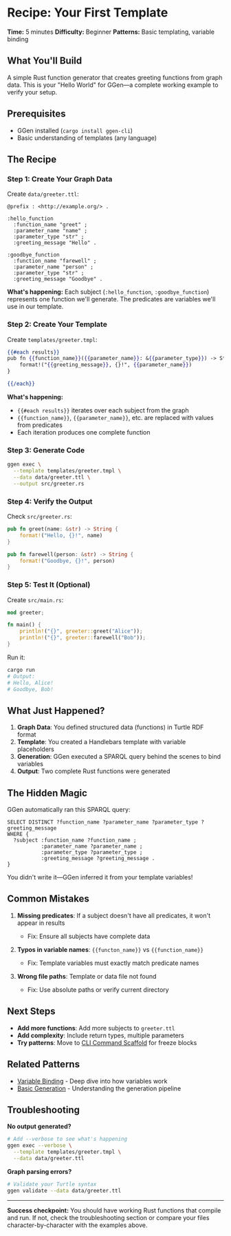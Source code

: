 # Recipe: Your First Template

**Time:** 5 minutes
**Difficulty:** Beginner
**Patterns:** Basic templating, variable binding

## What You'll Build

A simple Rust function generator that creates greeting functions from graph data. This is your "Hello World" for GGen—a complete working example to verify your setup.

## Prerequisites

- GGen installed (`cargo install ggen-cli`)
- Basic understanding of templates (any language)

## The Recipe

### Step 1: Create Your Graph Data

Create `data/greeter.ttl`:

```turtle
@prefix : <http://example.org/> .

:hello_function
  :function_name "greet" ;
  :parameter_name "name" ;
  :parameter_type "str" ;
  :greeting_message "Hello" .

:goodbye_function
  :function_name "farewell" ;
  :parameter_name "person" ;
  :parameter_type "str" ;
  :greeting_message "Goodbye" .
```

**What's happening:** Each subject (`:hello_function`, `:goodbye_function`) represents one function we'll generate. The predicates are variables we'll use in our template.

### Step 2: Create Your Template

Create `templates/greeter.tmpl`:

```handlebars
{{#each results}}
pub fn {{function_name}}({{parameter_name}}: &{{parameter_type}}) -> String {
    format!("{{greeting_message}}, {}!", {{parameter_name}})
}

{{/each}}
```

**What's happening:**
- `{{#each results}}` iterates over each subject from the graph
- `{{function_name}}`, `{{parameter_name}}`, etc. are replaced with values from predicates
- Each iteration produces one complete function

### Step 3: Generate Code

```bash
ggen exec \
  --template templates/greeter.tmpl \
  --data data/greeter.ttl \
  --output src/greeter.rs
```

### Step 4: Verify the Output

Check `src/greeter.rs`:

```rust
pub fn greet(name: &str) -> String {
    format!("Hello, {}!", name)
}

pub fn farewell(person: &str) -> String {
    format!("Goodbye, {}!", person)
}
```

### Step 5: Test It (Optional)

Create `src/main.rs`:

```rust
mod greeter;

fn main() {
    println!("{}", greeter::greet("Alice"));
    println!("{}", greeter::farewell("Bob"));
}
```

Run it:

```bash
cargo run
# Output:
# Hello, Alice!
# Goodbye, Bob!
```

## What Just Happened?

1. **Graph Data**: You defined structured data (functions) in Turtle RDF format
2. **Template**: You created a Handlebars template with variable placeholders
3. **Generation**: GGen executed a SPARQL query behind the scenes to bind variables
4. **Output**: Two complete Rust functions were generated

## The Hidden Magic

GGen automatically ran this SPARQL query:

```sparql
SELECT DISTINCT ?function_name ?parameter_name ?parameter_type ?greeting_message
WHERE {
  ?subject :function_name ?function_name ;
           :parameter_name ?parameter_name ;
           :parameter_type ?parameter_type ;
           :greeting_message ?greeting_message .
}
```

You didn't write it—GGen inferred it from your template variables!

## Common Mistakes

1. **Missing predicates**: If a subject doesn't have all predicates, it won't appear in results
   - Fix: Ensure all subjects have complete data

2. **Typos in variable names**: `{{functon_name}}` vs `{{function_name}}`
   - Fix: Template variables must exactly match predicate names

3. **Wrong file paths**: Template or data file not found
   - Fix: Use absolute paths or verify current directory

## Next Steps

- **Add more functions**: Add more subjects to `greeter.ttl`
- **Add complexity**: Include return types, multiple parameters
- **Try patterns**: Move to [CLI Command Scaffold](./cli_command_scaffold.md) for freeze blocks

## Related Patterns

- [Variable Binding](../patterns/variable_binding.md) - Deep dive into how variables work
- [Basic Generation](../patterns/basic_generation.md) - Understanding the generation pipeline

## Troubleshooting

**No output generated?**
```bash
# Add --verbose to see what's happening
ggen exec --verbose \
  --template templates/greeter.tmpl \
  --data data/greeter.ttl
```

**Graph parsing errors?**
```bash
# Validate your Turtle syntax
ggen validate --data data/greeter.ttl
```

---

**Success checkpoint:** You should have working Rust functions that compile and run. If not, check the troubleshooting section or compare your files character-by-character with the examples above.
